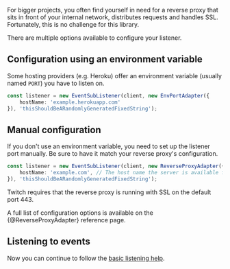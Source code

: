 For bigger projects, you often find yourself in need for a reverse proxy that sits in front of your internal network, distributes requests and handles SSL.  
Fortunately, this is no challenge for this library.

There are multiple options available to configure your listener.

## Configuration using an environment variable

Some hosting providers (e.g. Heroku) offer an environment variable (usually named `PORT`) you have to listen on.

```typescript
const listener = new EventSubListener(client, new EnvPortAdapter({
	hostName: 'example.herokuapp.com'
}), 'thisShouldBeARandomlyGeneratedFixedString');
```

## Manual configuration

If you don't use an environment variable, you need to set up the listener port manually. Be sure to have it match your reverse proxy's configuration.

```typescript
const listener = new EventSubListener(client, new ReverseProxyAdapter({
    hostName: 'example.com', // The host name the server is available from
}), 'thisShouldBeARandomlyGeneratedFixedString');
```

Twitch requires that the reverse proxy is running with SSL on the default port 443.

A full list of configuration options is available on the {@ReverseProxyAdapter} reference page.

## Listening to events

Now you can continue to follow the [basic listening help](/docs/eventsub/basic-usage/listening-to-events).
